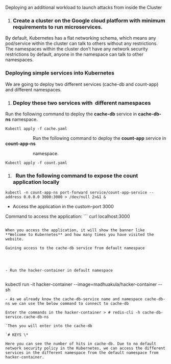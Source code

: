 ﻿Deploying an additional workload to launch attacks from inside the Cluster

1. ### **Create a cluster on the Google cloud platform with minimum requirements to run microservices.**

By default, Kubernetes has a flat networking schema, which means any pod/service within the cluster can talk to others without any restrictions. The namespaces within the cluster don’t have any network security restrictions by default, anyone in the namespace can talk to other namespaces.

### **Deploying simple services into Kubernetes**

We are going to deploy two different services (cache-db and count-app) and different namespaces.
1. ### **Deploy these two services with  different namespaces** 

Run the following command to deploy the **cache-db** service in **cache-db-ns** namespace.


```
Kubectl apply -f cache.yaml
```



`            `Run the following command to deploy the **count-app** service in **count-app-ns** 

`            `namespace.


```
Kubectl apply -f count.yaml
```

1. ### ` `**Run the following command to expose the count application locally**


```
kubectl -n count-app-ns port-forward service/count-app-service --address 0.0.0.0 3000:3000 > /dev/null 2>&1 &
```



- Access the application in the custom-port 3000

Command to access the application: ```
curl localhost:3000
```

When you access the application, it will show the banner like  **Welcome to Kubernetes** and how many times you have visited the website.

Gaining access to the cache-db service from default namespace




- Run the hacker-container in default namespace


```
kubectl run -it hacker-container --image=madhuakula/hacker-container -- sh
```
- As we already know the cache-db-service name and namespace cache-db-ns we can use the below command to connect to cache-db

Enter the commands in the hacker-container > # redis-cli -h cache-db-service.cache-db-ns

`Then you will enter into the cache-db

`# KEYS \*

Here you can see the number of hits in cache-db. Due to no default network security policy in the Kubernetes, we can access the different services in the different namespace from the default namespace from hacker-container.

